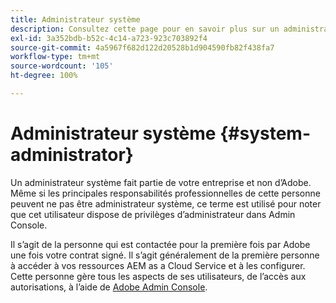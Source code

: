 ```yaml
---
title: Administrateur système
description: Consultez cette page pour en savoir plus sur un administrateur système.
exl-id: 3a352bdb-b52c-4c14-a723-923c703892f4
source-git-commit: 4a5967f682d122d20528b1d904590fb82f438fa7
workflow-type: tm+mt
source-wordcount: '105'
ht-degree: 100%

---
```


# Administrateur système {#system-administrator}

Un administrateur système fait partie de votre entreprise et non d’Adobe. Même si les principales responsabilités professionnelles de cette personne peuvent ne pas être administrateur système, ce terme est utilisé pour noter que cet utilisateur dispose de privilèges d’administrateur dans Admin Console.

Il s’agit de la personne qui est contactée pour la première fois par Adobe une fois votre contrat signé. Il s’agit généralement de la première personne à accéder à vos ressources AEM as a Cloud Service et à les configurer. Cette personne gère tous les aspects de ses utilisateurs, de l’accès aux autorisations, à l’aide de [Adobe Admin Console](/help/onboarding/learn-concepts/admin-console.md).
